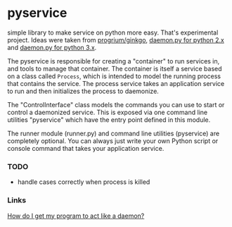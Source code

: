 pyservice
=========

simple library to make service on python more easy. That's experimental project. Ideas were taken from [progrium/ginkgo](https://github.com/progrium/ginkgo), [daemon.py for python 2.x](http://www.jejik.com/articles/2007/02/a_simple_unix_linux_daemon_in_python/) and [daemon.py for python 3.x](http://www.jejik.com/files/examples/daemon3x.py). 

The pyservice is responsible for creating a "container" to run services in, and tools to manage that container. The container is itself a service based on a class called `Process`, which is intended to model the running process that contains the service. The process service takes an application service to run and then initializes the process to daemonize. 

The "ControlInterface" class models the commands you can use to start or control a daemonized service. This is exposed via one command line utilities "pyservice" which have the entry point defined in this module.

The runner module (runner.py) and command line utilities (pyservice) are completely optional. You can always just write your own Python script or console command that takes your application service.


### TODO

 - handle cases correctly when process is killed

### Links


[How do I get my program to act like a daemon?](http://www.svbug.com/documentation/comp.unix.programmer-FAQ/faq_2.html#SEC16)


